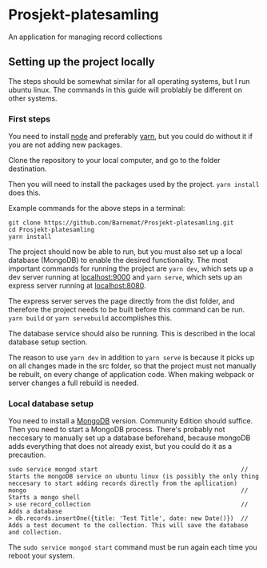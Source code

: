 # Prosjekt-platesamling
An application for managing record collections

## Setting up the project locally
The steps should be somewhat similar for all operating systems, but I run ubuntu linux. The commands in this guide will problably be different on other systems.
### First steps
You need to install [node](https://nodejs.org/en/) and preferably [yarn](https://yarnpkg.com/lang/en/docs/install/), but you could do without it if you are not adding new packages.

Clone the repository to your local computer, and go to the folder destination.

Then you will need to install the packages used by the project. `yarn install` does this.

Example commands for the above steps in a terminal:
```
git clone https://github.com/Barnemat/Prosjekt-platesamling.git
cd Prosjekt-platesamling
yarn install
```
The project should now be able to run, but you must also set up a local database (MongoDB) to enable the desired functionality.
The most important commands for running the project are `yarn dev`, which sets up a dev server running at [localhost:9000](http://localhost:9000) and `yarn serve`, which sets up an express server running at [localhost:8080](http://localhost:8080). 

The express server serves the page directly from the dist folder, and therefore the project needs to be built before this command can be run. `yarn build` or `yarn servebuild` accomplishes this.

The database service should also be running. This is described in the local database setup section.

The reason to use `yarn dev` in addition to `yarn serve` is because it picks up on all changes made in the src folder, so that the project must not manually be rebuilt, on every change of application code. When making webpack or server changes a full rebuild is needed. 
### Local database setup
You need to install a [MongoDB](https://docs.mongodb.com/manual/installation/#tutorial-installation) version. Community Edition should suffice.
Then you need to start a MongoDB process. There's probably not neccesary to manually set up a database beforehand, because mongoDB adds everything that does not already exist, but you could do it as a precaution.
```
sudo service mongod start                                        // Starts the mongoDB service on ubuntu linux (is possibly the only thing neccesary to start adding records directly from the apllication)
mongo                                                            // Starts a mongo shell
> use record_collection                                          // Adds a database
> db.records.insertOne({title: 'Test Title', date: new Date()})  // Adds a test document to the collection. This will save the database and collection.
```
The `sudo service mongod start` command must be run again each time you reboot your system.
